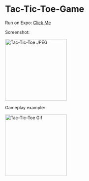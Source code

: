 # Tac-Tic-Toe-Game
Run on Expo:
[Click Me](https://snack.expo.dev/@hclicory/tic-tac-toe-game)
<div>
    Screenshot:<p>
    <img src="https://github.com/hclicory/Tac-Tic-Toe-Game/blob/52085c48930c748ce2f746074f23b986d6e46ce5/TacTicToeScreenshot.jpeg" alt="Tac-Tic-Toe JPEG" width="200px"</img><p>
    Gameplay example:<p>
    <img src="https://github.com/hclicory/Tac-Tic-Toe-Game/blob/52085c48930c748ce2f746074f23b986d6e46ce5/TacTicToeGif.gif" alt="Tac-Tic-Toe Gif" width="200px"><p>
</div>
